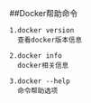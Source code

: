 ##Docker帮助命令

    1.docker version
      查看docker版本信息
      
    2.docker info
      docker相关信息
    
    3.docker --help
      命令帮助选项